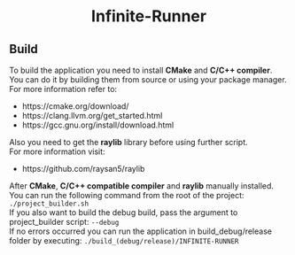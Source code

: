 <h1 align="center">Infinite-Runner</h1>
<h2 align="left">Build</h2>
<p>
  To build the application you need to install <b>CMake</b> and <b>C/C++ compiler</b>.<br>
  You can do it by building them from source or using your package manager.<br>
  For more information refer to:<br>
  <ul>
    <li>https://cmake.org/download/</li>
    <li>https://clang.llvm.org/get_started.html</li>
    <li>https://gcc.gnu.org/install/download.html</li>
  </ul>
  Also you need to get the <b>raylib</b> library before using further script.<br>
  For more information visit:<br>
  <ul>
    <li>https://github.com/raysan5/raylib</li>
  </ul>
  After <b>CMake</b>, <b>C/C++ compatible compiler</b> and <b>raylib</b> manually installed.<br>
  You can run the following command from the root of the project: <code>./project_builder.sh</code><br>
  If you also want to build the debug build, pass the argument to project_builder script: <code>--debug</code><br>
  If no errors occurred you can run the application in build_debug/release folder by executing: <code>./build_(debug/release)/INFINITE-RUNNER</code>
</p>
